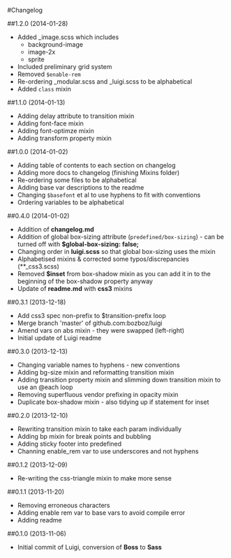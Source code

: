 #Changelog

##1.2.0 (2014-01-28)

- Added _image.scss which includes
	- background-image
	- image-2x
	- sprite
- Included preliminary grid system
- Removed `$enable-rem`
- Re-ordering _modular.scss and _luigi.scss to be alphabetical
- Added `class` mixin


##1.1.0 (2014-01-13)

- Adding delay attribute to transition mixin
- Adding font-face mixin
- Adding font-optimze mixin
- Adding transform property mixin

##1.0.0 (2014-01-02)

- Adding table of contents to each section on changelog
- Adding more docs to changelog (finishing Mixins folder)
- Re-ordering some files to be alphabetical
- Adding base var descriptions to the readme
- Changing `$basefont` et al to use hyphens to fit with conventions
- Ordering variables to be alphabetical

##0.4.0 (2014-01-02)
- Addition of **changelog.md**
- Addition of global box-sizing attribute (`predefined/box-sizing`) - can be turned off with **$global-box-sizing: false;**
- Changing order in **luigi.scss** so that global box-sizing uses the mixin
- Alphabetised mixins & corrected some typos/discrepancies (**_css3.scss)
- Removed **$inset** from box-shadow mixin as you can add it in to the beginning of the box-shadow property anyway
- Update of **readme.md** with **css3** mixins

##0.3.1 (2013-12-18)
- Add css3 spec non-prefix to $transition-prefix loop
- Merge branch 'master' of github.com:bozboz/luigi
- Amend vars on abs mixin - they were swapped (left-right)
- Initial update of Luigi readme

##0.3.0 (2013-12-13)
- Changing variable names to hyphens - new conventions
- Adding bg-size mixin and reformatting transition mixin
- Adding transition property mixin and slimming down transition mixin to use an @each loop
- Removing superfluous vendor prefixing in opacity mixin
- Duplicate box-shadow mixin - also tidying up if statement for inset

##0.2.0 (2013-12-10)
- Rewriting transition mixin to take each param individually
- Adding bp mixin for break points and bubbling
- Adding sticky footer into predefined
- Channing enable_rem var to use underscores and not hyphens

##0.1.2 (2013-12-09)
- Re-writing the css-triangle mixin to make more sense

##0.1.1 (2013-11-20)
- Removing erroneous characters
- Adding enable rem var to base vars to avoid compile error
- Adding readme

##0.1.0 (2013-11-06)
- Initial commit of Luigi, conversion of **Boss** to **Sass**